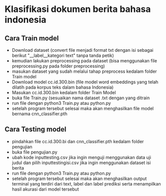 # Klasifikasi dokumen berita bahasa indonesia


## Cara Train model
- Download dataset (convert file menjadi format txt dengan isi sebagai berikut "__label__kategori text" tanpa tanda petik)
- kemudian lakukan preprocessing pada dataset (bisa menggunakan file preprocessing.py pada folder preprocessing)
- masukan dataset yang sudah melalui tahap preprocess kedalam folder Train model
- Download model cc.id.300.bin (file model word embeddings yang telah dilatih pada korpus teks dalam bahasa Indonesia)
- Masukan cc.id.300.bin kedalam folder Train Model
- buka file Train.py (sesuaikan nama dataset .txt dengan yang ditrain
- run file dengan python3 Train.py atau python.py
- setelah program tersebut selesai maka akan menghasilkan file model bernama cnn_classifier.pth

## Cara Testing model
- pindahkan file cc.id.300.bi dan cnn_classifier.pth kedalam folder pengujian
- buka file pengujian.py
- ubah kode inputtesting.csv jika ingin menguji menggunakan data uji judul dan pilih inputtestingisi.csv jika ingin menggunakan dataset isi berita
- run file dengan python3 Train.py atau python.py
- setelah program tersebut selesai maka akan menghasilkan output terminal yang terdiri dari text, label dan label prediksi serta menampilkan hasil akurasi dari model tersebut
  
